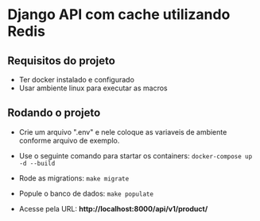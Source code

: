 # Django API com cache utilizando Redis

## Requisitos do projeto
- Ter docker instalado e configurado
- Usar ambiente linux para executar as macros


## Rodando o projeto
- Crie um arquivo ".env" e nele coloque as variaveis de ambiente conforme arquivo de exemplo.

- Use o seguinte comando para startar os containers:
``docker-compose up -d --build ``

- Rode as migrations:
`` make migrate ``

- Popule o banco de dados:
`` make populate ``

- Acesse pela URL: **http://localhost:8000/api/v1/product/**